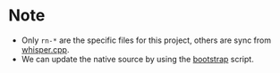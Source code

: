 # Note

- Only `rn-*` are the specific files for this project, others are sync from [whisper.cpp](https://github.com/ggerganov/whisper.cpp).
- We can update the native source by using the [bootstrap](../scripts/bootstrap.sh) script.

